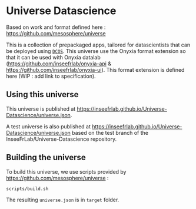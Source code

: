 # Universe Datascience

Based on work and format defined here : https://github.com/mesosphere/universe

This is a collection of prepackaged apps, tailored for datascientists that can be deployed using [`DCOS`](https://dcos.io/). 
This universe use the Onyxia format extension so that it can be used with Onyxia datalab (https://github.com/inseefrlab/onyxia-api & https://github.com/inseefrlab/onyxia-ui). This format extension is defined here (WIP : add link to specification).

## Using this universe

This universe is published at https://inseefrlab.github.io/Universe-Datascience/universe.json.

A test universe is also published at https://inseefrlab.github.io/Universe-Datascience/universe.json based on the test branch of the InseeFrLab/Universe-Datascience repository.

## Building the universe

To build this universe, we use scripts provided by https://github.com/mesosphere/universe :

```
scripts/build.sh
```

The resulting `universe.json` is in `target` folder.
